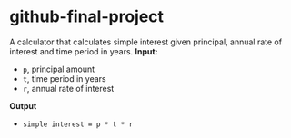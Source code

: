 # github-final-project

A calculator that calculates simple interest given principal, annual rate of interest and time period in years.
**Input:**
- `p`, principal amount
- `t`, time period in years
- `r`, annual rate of interest

**Output**
- `simple interest = p * t * r`
